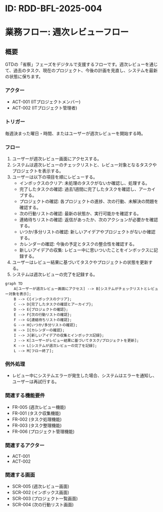 # ID: RDD-BFL-2025-004

# 業務フロー: 週次レビューフロー

## 概要

GTDの「省察」フェーズをデジタルで支援するフローです。週次レビューを通じて、過去のタスク、現在のプロジェクト、今後の計画を見直し、システムを最新の状態に保ちます。

### アクター

- ACT-001 (ITプロジェクトメンバー)
- ACT-002 (ITプロジェクト管理者)

### トリガー

毎週決まった曜日・時間、またはユーザーが週次レビューを開始する時。

### フロー

1. ユーザーが週次レビュー画面にアクセスする。
1. システムは週次レビューのチェックリストと、レビュー対象となるタスクやプロジェクトを表示する。
1. ユーザーは以下の項目を順にレビューする。
   - インボックスのクリア: 未処理のタスクがないか確認し、処理する。
   - 完了したタスクの確認: 過去1週間に完了したタスクを確認し、アーカイブする。
   - プロジェクトの確認: 各プロジェクトの進捗、次の行動、未解決の問題を確認する。
   - 次の行動リストの確認: 最新の状態か、実行可能かを確認する。
   - 連絡待ちリストの確認: 返信があったか、次のアクションが必要かを確認する。
   - いつか/多分リストの確認: 新しいアイデアやプロジェクトがないか確認する。
   - カレンダーの確認: 今後の予定とタスクの整合性を確認する。
   - 新しいアイデアの収集: レビュー中に思いついたことをインボックスに記録する。
1. ユーザーはレビュー結果に基づいてタスクやプロジェクトの状態を更新する。
1. システムは週次レビューの完了を記録する。

```mermaid
graph TD
    A[ユーザーが週次レビュー画面にアクセス] --> B[システムがチェックリストとレビュー対象を表示];
    B --> C{インボックスのクリア};
    C --> D{完了したタスクの確認とアーカイブ};
    D --> E{プロジェクトの確認};
    E --> F{次の行動リストの確認};
    F --> G{連絡待ちリストの確認};
    G --> H{いつか/多分リストの確認};
    H --> I{カレンダーの確認};
    I --> J{新しいアイデアの収集とインボックス記録};
    J --> K[ユーザーがレビュー結果に基づいてタスク/プロジェクトを更新];
    K --> L[システムが週次レビューの完了を記録];
    L --> M[フロー終了];
```

### 例外処理

- レビュー中にシステムエラーが発生した場合、システムはエラーを通知し、ユーザーは再試行する。

### 関連する機能要件

- FR-005 (週次レビュー機能)
- FR-001 (タスク収集機能)
- FR-002 (タスク処理機能)
- FR-003 (タスク整理機能)
- FR-006 (プロジェクト管理機能)

### 関連するアクター

- ACT-001
- ACT-002

### 関連する画面

- SCR-005 (週次レビュー画面)
- SCR-002 (インボックス画面)
- SCR-003 (プロジェクト一覧画面)
- SCR-004 (次の行動リスト画面)
